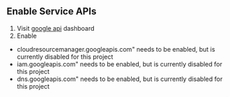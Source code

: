 ## Enable Service APIs

1. Visit [google api](https://console.developers.google.com) dashboard
2. Enable
 * cloudresourcemanager.googleapis.com" needs to be enabled, but is currently disabled for this project
 * iam.googleapis.com" needs to be enabled, but is currently disabled for this project
 * dns.googleapis.com" needs to be enabled, but is currently disabled for this project